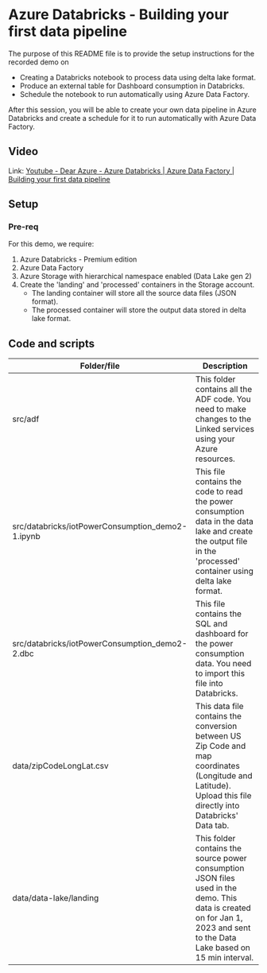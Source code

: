 # Azure Databricks - Building your first data pipeline
The purpose of this README file is to provide the setup instructions for the recorded demo on

   * Creating a Databricks notebook to process data using delta lake format.
   * Produce an external table for Dashboard consumption in Databricks.
   * Schedule the notebook to run automatically using Azure Data Factory.

After this session, you will be able to create your own data pipeline in Azure Databricks and create a schedule for it to run automatically with Azure Data Factory.

## Video
Link: [Youtube - Dear Azure - Azure Databricks | Azure Data Factory | Building your first data pipeline](https://youtu.be/YDGA67NgE1s) 

## Setup
### Pre-req
For this demo, we require: 
1. Azure Databricks - Premium edition
1. Azure Data Factory
1. Azure Storage with hierarchical namespace enabled (Data Lake gen 2)
1. Create the 'landing' and 'processed' containers in the Storage account.
    - The landing container will store all the source data files (JSON format).
    - The processed container will store the output data stored in delta lake format.

## Code and scripts
| Folder/file | Description |
| --- | --- |
| src/adf | This folder contains all the ADF code. You need to make changes to the Linked services using your Azure resources. | 
| src/databricks/iotPowerConsumption_demo2-1.ipynb | This file contains the code to read the power consumption data in the data lake and create the output file in the 'processed' container using delta lake format. |
| src/databricks/iotPowerConsumption_demo2-2.dbc | This file contains the SQL and dashboard for the power consumption data. You need to import this file into Databricks. |
| data/zipCodeLongLat.csv | This data file contains the conversion between US Zip Code and map coordinates (Longitude and Latitude). Upload this file directly into Databricks' Data tab. |
| data/data-lake/landing | This folder contains the source power consumption JSON files used in the demo. This data is created on for Jan 1, 2023 and sent to the Data Lake based on 15 min interval. |
